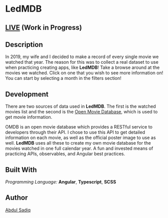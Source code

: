 # LedMDB

## [LIVE](https://ledmdb.abdulsadiq.com/) (Work in Progress)

## Description

In 2019, my wife and I decided to make a record of every single movie we watched that year. The reason for this was to collect a real dataset to use when practicing creating apps, like **LedMDB**! Take a browse around at the movies we watched. Click on one that you wish to see more information on! You can start by selecting a month in the filters section!

## Development

There are two sources of data used in **LedMDB**. The first is the watched movies list and the second is the [Open Movie Database](https://www.omdbapi.com/), which is used to get movie information.

OMDB is an open movie database which provides a RESTful service to developers through their API. I chose to use this API to get detailed information on each movie, as well as the official poster image to use as well. **LedMDB** uses all these to create my own movie database for the movies watched in one full calendar year. A fun and invested means of practicing APIs, observables, and Angular best practices.

## Built With

_Programming Language:_ **Angular**, **Typescript**, **SCSS**

## Author

[Abdul Sadiq](https://github.com/LedMetal)
